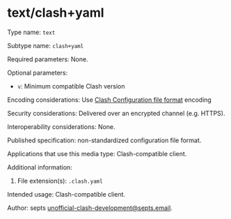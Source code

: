 # text/clash+yaml

Type name: `text`

Subtype name: `clash+yaml`

Required parameters: None.

Optional parameters:

- `v`: Minimum compatible Clash version

Encoding considerations: Use [Clash Configuration file format](https://dreamacro.github.io/clash/) encoding

Security considerations: Delivered over an encrypted channel (e.g. HTTPS).

Interoperability considerations: None.

Published specification: non-standardized configuration file format.

Applications that use this media type: Clash-compatible client.

Additional information:

1. File extension(s): `.clash.yaml`

Intended usage: Clash-compatible client.

Author: septs <unofficial-clash-development@septs.email>.
